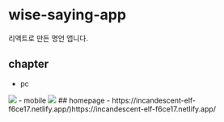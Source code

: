 # wise-saying-app
리액트로 만든 명언 앱니다. 
## chapter
- pc
<img src="https://github.com/YOUNGEUN100/wise-saying-app/assets/121986519/7f24bee4-b149-4463-9e6d-7c9ffa5342e9">
- mobile
<img src="https://github.com/YOUNGEUN100/wise-saying-app/assets/121986519/61897bca-430f-4f51-96cb-ac9d2d33b6c5">
## homepage
- https://incandescent-elf-f6ce17.netlify.app/)https://incandescent-elf-f6ce17.netlify.app/





